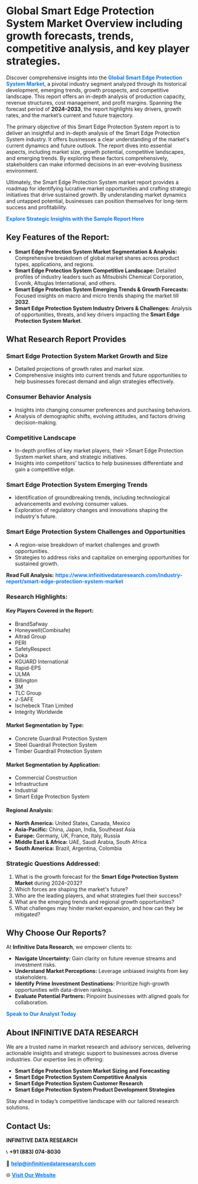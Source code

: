<h1>Global Smart Edge Protection System Market Overview including growth forecasts, trends, competitive analysis, and key player strategies.</h1>
<p>
Discover comprehensive insights into the 
<a href="https://www.infinitivedataresearch.com/industry-report/smart-edge-protection-system-market" rel="dofollow" style="color: #007BFF; text-decoration: none;"><strong>Global Smart Edge Protection System Market</strong></a>, a pivotal industry segment analyzed through its historical development, emerging trends, growth prospects, and competitive landscape. This report offers an in-depth analysis of production capacity, revenue structures, cost management, and profit margins. Spanning the forecast period of <strong>2024–2033</strong>, the report highlights key drivers, growth rates, and the market’s current and future trajectory.
</p>
<p>
The primary objective of this Smart Edge Protection System report is to deliver an insightful and in-depth analysis of the Smart Edge Protection System industry. It offers businesses a clear understanding of the market's current dynamics and future outlook. The report dives into essential aspects, including market size, growth potential, competitive landscapes, and emerging trends. By exploring these factors comprehensively, stakeholders can make informed decisions in an ever-evolving business environment.
</p>
<p>
Ultimately, the Smart Edge Protection System market report provides a roadmap for identifying lucrative market opportunities and crafting strategic initiatives that drive sustained growth. By understanding market dynamics and untapped potential, businesses can position themselves for long-term success and profitability.
</p>
<p>
<a href="https://www.infinitivedataresearch.com/request-sample/reportId=103547" style="color: #007BFF; text-decoration: none;"><strong>Explore Strategic Insights with the Sample Report Here</strong></a>
</p>

<h2>Key Features of the Report:</h2>
<ul>
<li><strong>Smart Edge Protection System Market Segmentation & Analysis:</strong> Comprehensive breakdown of global market shares across product types, applications, and regions.</li>
<li><strong>Smart Edge Protection System Competitive Landscape:</strong> Detailed profiles of industry leaders such as Mitsubishi Chemical Corporation, Evonik, Altuglas International, and others.</li>
<li><strong>Smart Edge Protection System Emerging Trends & Growth Forecasts:</strong> Focused insights on macro and micro trends shaping the market till <strong>2032</strong>.</li>
<li><strong>Smart Edge Protection System Industry Drivers & Challenges:</strong> Analysis of opportunities, threats, and key drivers impacting the <strong>Smart Edge Protection System Market</strong>.</li>
</ul>

<h2>What Research Report Provides</h2>
<h3>Smart Edge Protection System Market Growth and Size</h3>
<ul>
<li>Detailed projections of growth rates and market size.</li>
<li>Comprehensive insights into current trends and future opportunities to help businesses forecast demand and align strategies effectively.</li>
</ul>

<h3>Consumer Behavior Analysis</h3>
<ul>
<li>Insights into changing consumer preferences and purchasing behaviors.</li>
<li>Analysis of demographic shifts, evolving attitudes, and factors driving decision-making.</li>
</ul>

<h3>Competitive Landscape</h3>
<ul>
<li>In-depth profiles of key market players, their >Smart Edge Protection System market share, and strategic initiatives.</li>
<li>Insights into competitors' tactics to help businesses differentiate and gain a competitive edge.</li>
</ul>

<h3>Smart Edge Protection System Emerging Trends</h3>
<ul>
<li>Identification of groundbreaking trends, including technological advancements and evolving consumer values.</li>
<li>Exploration of regulatory changes and innovations shaping the industry's future.</li>
</ul>

<h3>Smart Edge Protection System Challenges and Opportunities</h3>
<ul>
<li>A region-wise breakdown of market challenges and growth opportunities.</li>
<li>Strategies to address risks and capitalize on emerging opportunities for sustained growth.</li>
</ul>
<p><strong>Read Full Analysis:</strong> <a href="https://www.infinitivedataresearch.com/industry-report/smart-edge-protection-system-market" rel="dofollow" style="color: #007BFF; text-decoration: none;"><strong>https://www.infinitivedataresearch.com/industry-report/smart-edge-protection-system-market</strong></a></p>
<h3>Research Highlights:</h3>
<h4>Key Players Covered in the Report:</h4>
<ul><li>BrandSafway</li><li>Honeywell(Combisafe)</li><li>Altrad Group</li><li>PERI</li><li>SafetyRespect</li><li>Doka</li><li>KGUARD International</li><li>Rapid-EPS</li><li>ULMA</li><li>Billington</li><li>3M</li><li>TLC Group</li><li>J-SAFE</li><li>Ischebeck Titan Limited</li><li>Integrity Worldwide</li></ul>
<h4>Market Segmentation by Type:</h4>
<ul><li>Concrete Guardrail Protection System</li><li>Steel Guardrail Protection System</li><li>Timber Guardrail Protection System</li></ul>
<h4>Market Segmentation by Application:</h4>
<ul><li>Commercial Construction</li><li>Infrastructure</li><li>Industrial</li><li>Smart Edge Protection System</li></ul>

<h4>Regional Analysis:</h4>
<ul>
<li><strong>North America:</strong> United States, Canada, Mexico</li>
<li><strong>Asia-Pacific:</strong> China, Japan, India, Southeast Asia</li>
<li><strong>Europe:</strong> Germany, UK, France, Italy, Russia</li>
<li><strong>Middle East & Africa:</strong> UAE, Saudi Arabia, South Africa</li>
<li><strong>South America:</strong> Brazil, Argentina, Colombia</li>
</ul>

<h3>Strategic Questions Addressed:</h3>
<ol>
<li>What is the growth forecast for the <strong>Smart Edge Protection System Market</strong> during 2024–2032?</li>
<li>Which forces are shaping the market's future?</li>
<li>Who are the leading players, and what strategies fuel their success?</li>
<li>What are the emerging trends and regional growth opportunities?</li>
<li>What challenges may hinder market expansion, and how can they be mitigated?</li>
</ol>

<h2>Why Choose Our Reports?</h2>
<p>At <strong>Infinitive Data Research</strong>, we empower clients to:</p>
<ul>
<li><strong>Navigate Uncertainty:</strong> Gain clarity on future revenue streams and investment risks.</li>
<li><strong>Understand Market Perceptions:</strong> Leverage unbiased insights from key stakeholders.</li>
<li><strong>Identify Prime Investment Destinations:</strong> Prioritize high-growth opportunities with data-driven rankings.</li>
<li><strong>Evaluate Potential Partners:</strong> Pinpoint businesses with aligned goals for collaboration.</li>
</ul>
<p><a href="https://www.infinitivedataresearch.com/industry-report/smart-edge-protection-system-market" rel="dofollow" style="color: #007BFF; text-decoration: none;"><strong>Speak to Our Analyst Today</strong></a></p>

<h2>About INFINITIVE DATA RESEARCH</h2>
<p>We are a trusted name in market research and advisory services, delivering actionable insights and strategic support to businesses across diverse industries. Our expertise lies in offering:</p>
<ul>
<li><strong>Smart Edge Protection System Market Sizing and Forecasting</strong></li>
<li><strong>Smart Edge Protection System Competitive Analysis</strong></li>
<li><strong>Smart Edge Protection System Customer Research</strong></li>
<li><strong>Smart Edge Protection System Product Development Strategies</strong></li>
</ul>
<p>Stay ahead in today’s competitive landscape with our tailored research solutions.</p>

<h2>Contact Us:</h2>
<p><strong>INFINITIVE DATA RESEARCH</strong></p>
<p>📞 <strong>+91 (883) 074-8030</strong></p>
<p>📧 <strong><a href="mailto:help@infinitivedataresearch.com" style="color: #007BFF;">help@infinitivedataresearch.com</a></strong></p>
<p>🌐 <strong><a href="https://www.infinitivedataresearch.com" rel="dofollow" style="color: #007BFF;">Visit Our Website</a></strong></p>